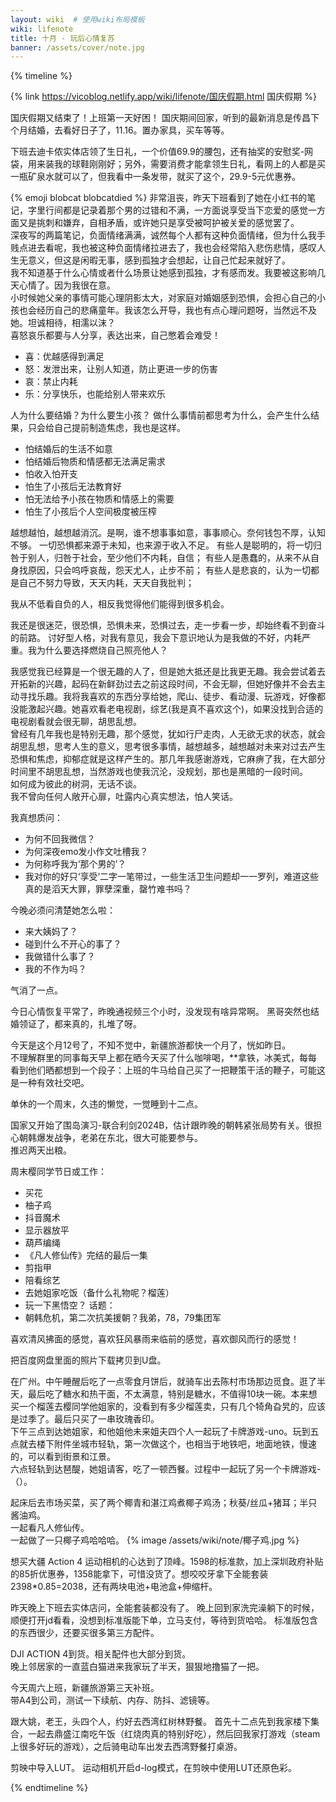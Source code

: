 ```yaml
---
layout: wiki  # 使用wiki布局模板
wiki: lifenote
title: 十月 - 玩后心情复苏
banner: /assets/cover/note.jpg
--- 
```


{% timeline %}

<!-- node 2024.10.01-10.07 -->
{% link https://vicoblog.netlify.app/wiki/lifenote/国庆假期.html 国庆假期 %}

<!-- node 10.08 -->
国庆假期又结束了！上班第一天好困！
国庆期间回家，听到的最新消息是传昌下个月结婚，去看好日子了，11.16。置办家具，买车等等。

下班去迪卡侬实体店领了生日礼，一个价值69.9的腰包，还有抽奖的安慰奖-网袋，用来装我的球鞋刚刚好；另外，需要消费才能拿领生日礼，看网上的人都是买一瓶矿泉水就可以了，但我看中一条发带，就买了这个，29.9-5元优惠券。

<!-- node 10.09 -->
{% emoji blobcat blobcatdied %}
非常沮丧，昨天下班看到了她在小红书的笔记，字里行间都是记录着那个男的过错和不满，一方面说享受当下恋爱的感觉一方面又是挑刺和嫌弃，自相矛盾，或许她只是享受被呵护被关爱的感觉罢了。  
深夜写的两篇笔记，负面情绪满满，诚然每个人都有这种负面情绪，但为什么我手贱点进去看呢，我也被这种负面情绪拉进去了，我也会经常陷入悲伤悲情，感叹人生无意义，但这是闲暇无事，感到孤独才会想起，让自己忙起来就好了。  
我不知道基于什么心情或者什么场景让她感到孤独，才有感而发。我要被这影响几天心情了。因为我很在意。  
小时候她父亲的事情可能心理阴影太大，对家庭对婚姻感到恐惧，会担心自己的小孩也会经历自己的悲痛童年。我该怎么开导，我也有点心理问题呀，当然远不及她。坦诚相待，相濡以沫？  
喜怒哀乐都要与人分享，表达出来，自己憋着会难受！
- 喜：优越感得到满足
- 怒：发泄出来，让别人知道，防止更进一步的伤害
- 哀：禁止内耗
- 乐：分享快乐，也能给别人带来欢乐
  
人为什么要结婚？为什么要生小孩？
做什么事情前都思考为什么，会产生什么结果，只会给自己提前制造焦虑，我也是这样。
- 怕结婚后的生活不如意
- 怕结婚后物质和情感都无法满足需求
- 怕收入怕开支
- 怕生了小孩后无法教育好
- 怕无法给予小孩在物质和情感上的需要
- 怕生了小孩后个人空间极度被压榨

越想越怕，越想越消沉。是啊，谁不想事事如意，事事顺心。奈何钱包不厚，认知不够。
一切恐惧都来源于未知，也来源于收入不足。
有些人是聪明的，将一切归咎于别人，归咎于社会，至少他们不内耗，自信；
有些人是愚蠢的，从来不从自身找原因，只会呜呼哀哉，怨天尤人，止步不前；
有些人是悲哀的，认为一切都是自己不努力导致，天天内耗，天天自我批判；

我从不低看自负的人，相反我觉得他们能得到很多机会。

我还是很迷茫，很恐惧，恐惧未来，恐惧过去，走一步看一步，却始终看不到奋斗的前路。
讨好型人格，对我有意见，我会下意识地认为是我做的不好，内耗严重。我为什么要选择燃烧自己照亮他人？

<!-- node 10.10 -->
我感觉我已经算是一个很无趣的人了，但是她大抵还是比我更无趣。我会尝试着去开拓新的兴趣，起码在新鲜劲过去之前这段时间，不会无聊，但她好像并不会去主动寻找乐趣。我将我喜欢的东西分享给她，爬山、徒步、看动漫、玩游戏，好像都没能激起兴趣。她喜欢看老电视剧，综艺(我是真不喜欢这个)，如果没找到合适的电视剧看就会很无聊，胡思乱想。  
曾经有几年我也是特别无趣，那个感觉，犹如行尸走肉，人无欲无求的状态，就会胡思乱想，思考人生的意义，思考很多事情，越想越多，越想越对未来对过去产生恐惧和焦虑，抑郁症就是这样产生的。那几年我感谢游戏，它麻痹了我，在大部分时间里不胡思乱想，当然游戏也使我沉沦，没规划，那也是黑暗的一段时间。  
如何成为彼此的树洞，无话不谈。  
我不曾向任何人敞开心扉，吐露内心真实想法，怕人笑话。

我真想质问：
- 为何不回我微信？
- 为何深夜emo发小作文吐槽我？
- 为何称呼我为‘那个男的’？
- 我对你的好只‘享受’二字一笔带过，一些生活卫生问题却一一罗列，难道这些真的是滔天大罪，罪孽深重，罄竹难书吗？

今晚必须问清楚她怎么啦：
- 来大姨妈了？
- 碰到什么不开心的事了？
- 我做错什么事了？
- 我的不作为吗？

气消了一点。

<!-- node 10.11 -->
今日心情恢复平常了，昨晚通视频三个小时，没发现有啥异常啊。
黑哥突然也结婚领证了，都来真的，扎堆了呀。

<!-- node 10.12 -->
今天是这个月12号了，不知不觉中，新疆旅游都快一个月了，恍如昨日。  
不理解群里的同事每天早上都在晒今天买了什么咖啡喝，**拿铁，冰美式，每每看到他们晒都想到一个段子：上班的牛马给自己买了一把鞭策干活的鞭子，可能这是一种有效社交吧。  

<!-- node 10.13 -->
单休的一个周末，久违的懒觉，一觉睡到十二点。

<!-- node 10.14 -->
国家又开始了围岛演习-联合利剑2024B，估计跟昨晚的朝韩紧张局势有关。很担心朝韩爆发战争，老弟在东北，很大可能要参与。  
推迟两天出粮。

<!-- node 10.16 -->
周末樱同学节日或工作：
- 买花
- 柚子鸡
- 抖音魔术
- 显示器放平
- 葫芦编绳
- 《凡人修仙传》完结的最后一集
- 剪指甲
- 陪看综艺
- 去她姐家吃饭（备什么礼物呢？榴莲）
- 玩一下黑悟空？
话题：
- 朝韩危机，第二次抗美援朝？我弟，78，79集团军

喜欢清风拂面的感觉，喜欢狂风暴雨来临前的感觉，喜欢御风而行的感觉！

把百度网盘里面的照片下载拷贝到U盘。

<!-- node 10.19 -->
在广州。中午睡醒后吃了一点零食月饼后，就骑车出去陈村市场那边觅食。逛了半天，最后吃了糖水和热干面，不太满意，特别是糖水，不值得10块一碗。本来想买一个榴莲去樱同学他姐家的，没看到有多少榴莲卖，只有几个犄角旮旯的，应该是过季了。最后只买了一串玫瑰香印。  
下午三点到达她姐家，和他姐他未来姐夫四个人一起玩了卡牌游戏-uno。玩到五点就去楼下附件坐城市轻轨，第一次做这个，也相当于地铁吧，地面地铁，慢速的，可以看到街景和江景。  
六点轻轨到达琶醍，她姐请客，吃了一顿西餐。过程中一起玩了另一个卡牌游戏-（）。

<!-- node 10.20 -->
起床后去市场买菜，买了两个椰青和湛江鸡煮椰子鸡汤；秋葵/丝瓜+猪耳；半只酱油鸡。  
一起看凡人修仙传。  
一起做了一只椰子鸡哈哈哈。
{% image /assets/wiki/note/椰子鸡.jpg  %}

<!-- node 10.22 -->
想买大疆 Action 4 运动相机的心达到了顶峰。1598的标准款，加上深圳政府补贴的85折优惠券，1358能拿下，可惜没货了。想咬咬牙拿下全能套装2398*0.85=2038，还有两块电池+电池盒+伸缩杆。

<!-- node 10.23 -->
昨天晚上下班去实体店问，全能套装都没有了。
晚上回到家洗完澡躺下的时候，顺便打开jd看看，没想到标准版能下单，立马支付，等待到货哈哈。
标准版包含的东西很少，还要买很多第三方配件。

<!-- node 10.25 -->
DJI ACTION 4到货。相关配件也大部分到货。  
晚上邻居家的一直蓝白猫进来我家玩了半天，狠狠地撸猫了一把。

<!-- node 10.26 -->
今天周六上班，新疆旅游第三天补班。  
带A4到公司，测试一下续航、内存、防抖、滤镜等。
  
<!-- node 10.27 -->
跟大姚，老王，头四个人，约好去西湾红树林野餐。
首先十二点先到我家楼下集合，一起去鼎盛江南吃午饭（红烧肉真的特别好吃），然后回我家打游戏（steam上很多好玩的游戏），之后骑电动车出发去西湾野餐打桌游。

<!-- node 10.31 -->
剪映中导入LUT。
运动相机开启d-log模式，在剪映中使用LUT还原色彩。

{% endtimeline %}
